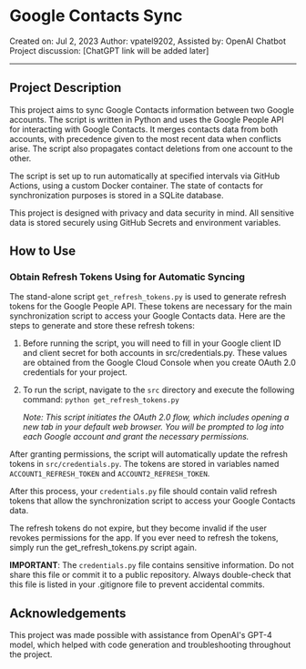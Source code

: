 # Google Contacts Sync

Created on: Jul 2, 2023
Author: vpatel9202, Assisted by: OpenAI Chatbot
Project discussion: [ChatGPT link will be added later]

---

## Project Description

This project aims to sync Google Contacts information between two Google accounts. The script is written in Python and uses the Google People API for interacting with Google Contacts. It merges contacts data from both accounts, with precedence given to the most recent data when conflicts arise. The script also propagates contact deletions from one account to the other.

The script is set up to run automatically at specified intervals via GitHub Actions, using a custom Docker container. The state of contacts for synchronization purposes is stored in a SQLite database.

This project is designed with privacy and data security in mind. All sensitive data is stored securely using GitHub Secrets and environment variables.

## How to Use

### Obtain Refresh Tokens Using for Automatic Syncing

The stand-alone script `get_refresh_tokens.py` is used to generate refresh tokens for the Google People API. These tokens are necessary for the main synchronization script to access your Google Contacts data. Here are the steps to generate and store these refresh tokens:

1. Before running the script, you will need to fill in your Google client ID and client secret for both accounts in src/credentials.py. These values are obtained from the Google Cloud Console when you create OAuth 2.0 credentials for your project.

2. To run the script, navigate to the `src` directory and execute the following command: ```python get_refresh_tokens.py```

    *Note: This script initiates the OAuth 2.0 flow, which includes opening a new tab in your default web browser. You will be prompted to log into each Google account and grant the necessary permissions.*

After granting permissions, the script will automatically update the refresh tokens in `src/credentials.py`. The tokens are stored in variables named `ACCOUNT1_REFRESH_TOKEN` and `ACCOUNT2_REFRESH_TOKEN`.

After this process, your `credentials.py` file should contain valid refresh tokens that allow the synchronization script to access your Google Contacts data.

The refresh tokens do not expire, but they become invalid if the user revokes permissions for the app. If you ever need to refresh the tokens, simply run the get_refresh_tokens.py script again.

**IMPORTANT**: The `credentials.py` file contains sensitive information. Do not share this file or commit it to a public repository. Always double-check that this file is listed in your .gitignore file to prevent accidental commits.

## Acknowledgements

This project was made possible with assistance from OpenAI's GPT-4 model, which helped with code generation and troubleshooting throughout the project.
